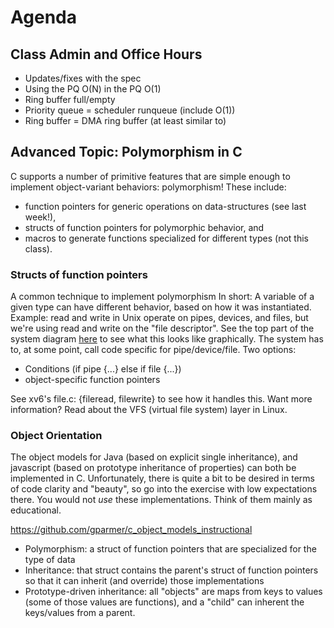 # Agenda

## Class Admin and Office Hours

- Updates/fixes with the spec
- Using the PQ O(N) in the PQ O(1)
- Ring buffer full/empty
- Priority queue = scheduler runqueue (include O(1))
- Ring buffer = DMA ring buffer (at least similar to)

## Advanced Topic: Polymorphism in C

C supports a number of primitive features that are simple enough to implement object-variant behaviors: polymorphism!
These include:

- function pointers for generic operations on data-structures (see last week!),
- structs of function pointers for polymorphic behavior, and
- macros to generate functions specialized for different types (not this class).

### Structs of function pointers

A common technique to implement polymorphism
In short: A variable of a given type can have different behavior, based on how it was instantiated.
Example: read and write in Unix operate on pipes, devices, and files, but we're using read and write on the "file descriptor".
See the top part of the system diagram [here](https://upload.wikimedia.org/wikipedia/commons/3/30/IO_stack_of_the_Linux_kernel.svg) to see what this looks like graphically.
The system has to, at some point, call code specific for pipe/device/file.
Two options:

- Conditions (if pipe {...} else if file {...})
- object-specific function pointers

See xv6's file.c: {fileread, filewrite} to see how it handles this.
Want more information?
Read about the VFS (virtual file system) layer in Linux.

### Object Orientation

The object models for Java (based on explicit single inheritance), and javascript (based on prototype inheritance of properties) can both be implemented in C.
Unfortunately, there is quite a bit to be desired in terms of code clarity and "beauty", so go into the exercise with low expectations there.
You would not *use* these implementations.
Think of them mainly as educational.

https://github.com/gparmer/c_object_models_instructional

- Polymorphism: a struct of function pointers that are specialized for the type of data
- Inheritance: that struct contains the parent's struct of function pointers so that it can inherit (and override) those implementations
- Prototype-driven inheritance: all "objects" are maps from keys to values (some of those values are functions), and a "child" can inherent the keys/values from a parent.
